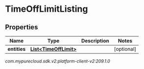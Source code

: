 # TimeOffLimitListing


## Properties

| Name | Type | Description | Notes |
| ------------ | ------------- | ------------- | ------------- |
| **entities** | [**List&lt;TimeOffLimit&gt;**](TimeOffLimit) |  |  [optional] |




_com.mypurecloud.sdk.v2:platform-client-v2:209.1.0_
